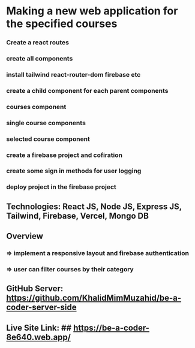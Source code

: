 # Making a new web application for the specified courses

### Create a react routes

### create all components

### install tailwind react-router-dom firebase etc

### create a child component for each parent components

### courses component

### single course components

### selected course component

### create a firebase project and cofiration

### create some sign in methods for user logging

### deploy project in the firebase project


## Technologies: React JS, Node JS, Express JS, Tailwind, Firebase, Vercel, Mongo DB
## Overview 
###     => implement a responsive layout and firebase authentication
###     => user can filter courses by their category

## GitHub Server:  https://github.com/KhalidMimMuzahid/be-a-coder-server-side
## Live Site Link: ## https://be-a-coder-8e640.web.app/
